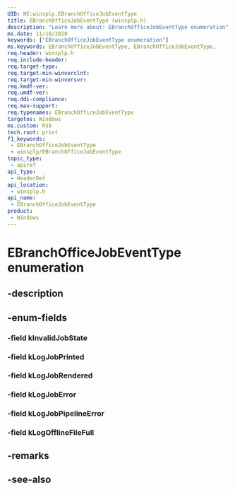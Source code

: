 ```yaml
---
UID: NE:winsplp.EBranchOfficeJobEventType
title: EBranchOfficeJobEventType (winsplp.h)
description: "Learn more about: EBranchOfficeJobEventType enumeration"
ms.date: 11/18/2020
keywords: ["EBranchOfficeJobEventType enumeration"]
ms.keywords: EBranchOfficeJobEventType, EBranchOfficeJobEventType,
req.header: winsplp.h
req.include-header: 
req.target-type: 
req.target-min-winverclnt: 
req.target-min-winversvr: 
req.kmdf-ver: 
req.umdf-ver: 
req.ddi-compliance: 
req.max-support: 
req.typenames: EBranchOfficeJobEventType
targetos: Windows
ms.custom: RS5
tech.root: print
f1_keywords:
 - EBranchOfficeJobEventType
 - winsplp/EBranchOfficeJobEventType
topic_type:
 - apiref
api_type:
 - HeaderDef
api_location:
 - winsplp.h
api_name:
 - EBranchOfficeJobEventType
product:
 - Windows
---
```


# EBranchOfficeJobEventType enumeration


## -description

## -enum-fields

### -field kInvalidJobState

### -field kLogJobPrinted

### -field kLogJobRendered

### -field kLogJobError

### -field kLogJobPipelineError

### -field kLogOfflineFileFull

## -remarks

## -see-also

